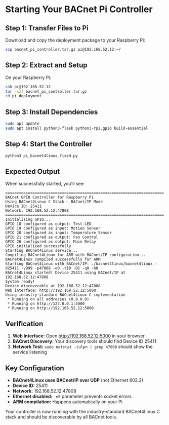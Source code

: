# Starting Your BACnet Pi Controller

## Step 1: Transfer Files to Pi

Download and copy the deployment package to your Raspberry Pi:

```bash
scp bacnet_pi_controller.tar.gz pi@192.168.52.12:~/
```

## Step 2: Extract and Setup

On your Raspberry Pi:

```bash
ssh pi@192.168.52.12
tar -xzf bacnet_pi_controller.tar.gz
cd pi_deployment
```

## Step 3: Install Dependencies

```bash
sudo apt update
sudo apt install python3-flask python3-rpi.gpio build-essential
```

## Step 4: Start the Controller

```bash
python3 pi_bacnet4linux_fixed.py
```

## Expected Output

When successfully started, you'll see:

```
======================================================================
BACnet GPIO Controller for Raspberry Pi
Using BACnet4Linux C Stack - BACnet/IP Mode
Device ID: 25411
Network: 192.168.52.12:47808
======================================================================
Initializing GPIO...
GPIO 18 configured as output: Test LED
GPIO 19 configured as input: Motion Sensor
GPIO 20 configured as input: Temperature Sensor
GPIO 21 configured as output: Fan Control
GPIO 26 configured as output: Main Relay
GPIO initialized successfully
Starting BACnet4Linux service...
Compiling BACnet4Linux for ARM with BACnet/IP configuration...
BACnet4Linux compiled successfully for ARM
Starting BACnet4Linux with BACnet/IP: ./bacnet4linux/bacnet4linux -d25411 -v999 -p47808 -e0 -t10 -D1 -q0 -h0
BACnet4Linux started! Device 25411 using BACnet/IP at 192.168.52.12:47808
System ready!
Device discoverable at 192.168.52.12:47808
Web interface: http://192.168.52.12:5000
Using industry-standard BACnet4Linux C implementation
 * Running on all addresses (0.0.0.0)
 * Running on http://127.0.0.1:5000
 * Running on http://192.168.52.12:5000
```

## Verification

1. **Web Interface:** Open http://192.168.52.12:5000 in your browser
2. **BACnet Discovery:** Your discovery tools should find Device ID 25411
3. **Network Test:** `sudo netstat -tulpn | grep 47808` should show the service listening

## Key Configuration

- **BACnet4Linux uses BACnet/IP over UDP** (not Ethernet 802.2)
- **Device ID:** 25411
- **Network:** 192.168.52.12:47808
- **Ethernet disabled:** `-e0` parameter prevents socket errors
- **ARM compilation:** Happens automatically on your Pi

Your controller is now running with the industry-standard BACnet4Linux C stack and should be discoverable by all BACnet tools.